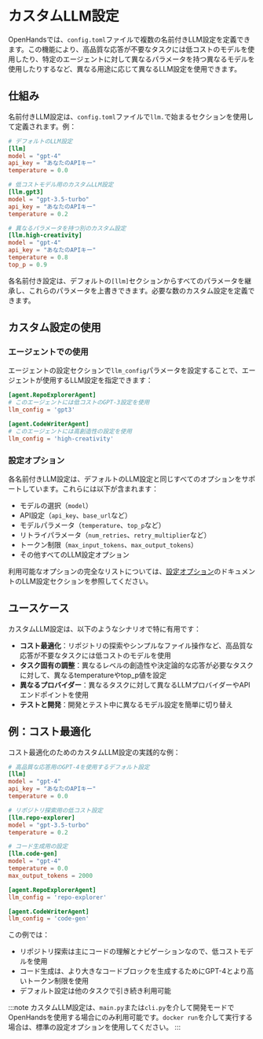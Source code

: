 # カスタムLLM設定

OpenHandsでは、`config.toml`ファイルで複数の名前付きLLM設定を定義できます。この機能により、高品質な応答が不要なタスクには低コストのモデルを使用したり、特定のエージェントに対して異なるパラメータを持つ異なるモデルを使用したりするなど、異なる用途に応じて異なるLLM設定を使用できます。

## 仕組み

名前付きLLM設定は、`config.toml`ファイルで`llm.`で始まるセクションを使用して定義されます。例：

```toml
# デフォルトのLLM設定
[llm]
model = "gpt-4"
api_key = "あなたのAPIキー"
temperature = 0.0

# 低コストモデル用のカスタムLLM設定
[llm.gpt3]
model = "gpt-3.5-turbo"
api_key = "あなたのAPIキー"
temperature = 0.2

# 異なるパラメータを持つ別のカスタム設定
[llm.high-creativity]
model = "gpt-4"
api_key = "あなたのAPIキー"
temperature = 0.8
top_p = 0.9
```

各名前付き設定は、デフォルトの`[llm]`セクションからすべてのパラメータを継承し、これらのパラメータを上書きできます。必要な数のカスタム設定を定義できます。

## カスタム設定の使用

### エージェントでの使用

エージェントの設定セクションで`llm_config`パラメータを設定することで、エージェントが使用するLLM設定を指定できます：

```toml
[agent.RepoExplorerAgent]
# このエージェントには低コストのGPT-3設定を使用
llm_config = 'gpt3'

[agent.CodeWriterAgent]
# このエージェントには高創造性の設定を使用
llm_config = 'high-creativity'
```

### 設定オプション

各名前付きLLM設定は、デフォルトのLLM設定と同じすべてのオプションをサポートしています。これらには以下が含まれます：

- モデルの選択（`model`）
- API設定（`api_key`、`base_url`など）
- モデルパラメータ（`temperature`、`top_p`など）
- リトライパラメータ（`num_retries`、`retry_multiplier`など）
- トークン制限（`max_input_tokens`、`max_output_tokens`）
- その他すべてのLLM設定オプション

利用可能なオプションの完全なリストについては、[設定オプション](../configuration-options)のドキュメントのLLM設定セクションを参照してください。

## ユースケース

カスタムLLM設定は、以下のようなシナリオで特に有用です：

- **コスト最適化**：リポジトリの探索やシンプルなファイル操作など、高品質な応答が不要なタスクには低コストのモデルを使用
- **タスク固有の調整**：異なるレベルの創造性や決定論的な応答が必要なタスクに対して、異なるtemperatureやtop_p値を設定
- **異なるプロバイダー**：異なるタスクに対して異なるLLMプロバイダーやAPIエンドポイントを使用
- **テストと開発**：開発とテスト中に異なるモデル設定を簡単に切り替え

## 例：コスト最適化

コスト最適化のためのカスタムLLM設定の実践的な例：

```toml
# 高品質な応答用のGPT-4を使用するデフォルト設定
[llm]
model = "gpt-4"
api_key = "あなたのAPIキー"
temperature = 0.0

# リポジトリ探索用の低コスト設定
[llm.repo-explorer]
model = "gpt-3.5-turbo"
temperature = 0.2

# コード生成用の設定
[llm.code-gen]
model = "gpt-4"
temperature = 0.0
max_output_tokens = 2000

[agent.RepoExplorerAgent]
llm_config = 'repo-explorer'

[agent.CodeWriterAgent]
llm_config = 'code-gen'
```

この例では：
- リポジトリ探索は主にコードの理解とナビゲーションなので、低コストモデルを使用
- コード生成は、より大きなコードブロックを生成するためにGPT-4とより高いトークン制限を使用
- デフォルト設定は他のタスクで引き続き利用可能

:::note
カスタムLLM設定は、`main.py`または`cli.py`を介して開発モードでOpenHandsを使用する場合にのみ利用可能です。`docker run`を介して実行する場合は、標準の設定オプションを使用してください。
:::
